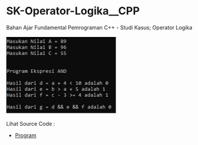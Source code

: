 # SK-Operator-Logika__CPP
Bahan Ajar Fundamental Pemrograman C++ - Studi Kasus; Operator Logika<br><br>
<img src="https://github.com/RizkyKhapidsyah/SK-Operator-Logika__CPP/blob/master/SK-Operator-Logika__CPP/Result/001.PNG"><br><br>
Lihat Source Code : <br>
- <a href="https://github.com/RizkyKhapidsyah/SK-Operator-Logika__CPP/blob/master/SK-Operator-Logika__CPP/Source.cpp">Program</a>
